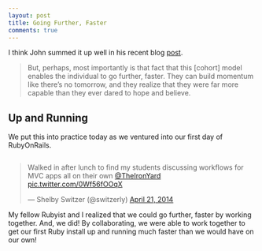 ```yaml
---
layout: post
title: Going Further, Faster
comments: true
---
```


I think John summed it up well in his recent blog [post](http://john.do/dream-big-dreams/).

>But, perhaps, most importantly is that fact that this [cohort] model enables the individual to go further, faster. They can build momentum like there’s no tomorrow, and they realize that they were far more capable than they ever dared to hope and believe.

## Up and Running
We put this into practice today as we ventured into our first day of RubyOnRails. 

<img><blockquote class="twitter-tweet" lang="en"><p>Walked in after lunch to find my students discussing workflows for MVC apps all on their own <a href="https://twitter.com/TheIronYard">@TheIronYard</a> <a href="http://t.co/0Wf56fOOqX">pic.twitter.com/0Wf56fOOqX</a></p>&mdash; Shelby Switzer (@switzerly) <a href="https://twitter.com/switzerly/statuses/458318144445382656">April 21, 2014</a></blockquote>
<script async src="//platform.twitter.com/widgets.js" charset="utf-8"></script></img>

My fellow Rubyist and I realized that we could go further, faster by working together. And, we did! By collaborating, we were able to work together to get our first Ruby install up and running much faster than we would have on our own!